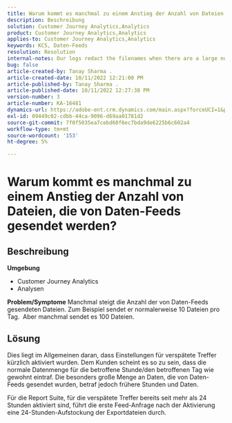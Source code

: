 ```yaml
---
title: Warum kommt es manchmal zu einem Anstieg der Anzahl von Dateien, die von Daten-Feeds gesendet werden?
description: Beschreibung
solution: Customer Journey Analytics,Analytics
product: Customer Journey Analytics,Analytics
applies-to: Customer Journey Analytics,Analytics
keywords: KCS, Daten-Feeds
resolution: Resolution
internal-notes: Our logs redact the filenames when there are a large number of export files processed by data feeds, so you will see the file name in the logs "df_files" section as "REDACTED".
bug: false
article-created-by: Tanay Sharma .
article-created-date: 10/11/2022 12:21:00 PM
article-published-by: Tanay Sharma .
article-published-date: 10/11/2022 12:27:38 PM
version-number: 3
article-number: KA-16481
dynamics-url: https://adobe-ent.crm.dynamics.com/main.aspx?forceUCI=1&pagetype=entityrecord&etn=knowledgearticle&id=17c67d27-5f49-ed11-bba2-0022480868ff
exl-id: 09449c02-cdbb-44ca-9096-d69aa01781d2
source-git-commit: 7f0f5035ea7cebd60f6ec7bda9de6225b6c602a4
workflow-type: tm+mt
source-wordcount: '153'
ht-degree: 5%

---
```


# Warum kommt es manchmal zu einem Anstieg der Anzahl von Dateien, die von Daten-Feeds gesendet werden?

## Beschreibung

<b>Umgebung</b>
- Customer Journey Analytics
- Analysen



<b>Problem/Symptome</b>
Manchmal steigt die Anzahl der von Daten-Feeds gesendeten Dateien. Zum Beispiel sendet er normalerweise 10 Dateien pro Tag.  Aber manchmal sendet es 100 Dateien.


## Lösung


Dies liegt im Allgemeinen daran, dass Einstellungen für verspätete Treffer kürzlich aktiviert wurden. Dem Kunden scheint es so zu sein, dass die normale Datenmenge für die betroffene Stunde/den betroffenen Tag wie gewohnt eintraf. Die besonders große Menge an Daten, die von Daten-Feeds gesendet wurden, betraf jedoch frühere Stunden und Daten.

Für die Report Suite, für die verspätete Treffer bereits seit mehr als 24 Stunden aktiviert sind, führt die erste Feed-Anfrage nach der Aktivierung eine 24-Stunden-Aufstockung der Exportdateien durch.
